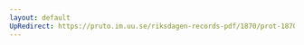 ```yaml
---
layout: default
UpRedirect: https://pruto.im.uu.se/riksdagen-records-pdf/1870/prot-1870--fk--420/prot-1870--fk--420_000.pdf
---
```

